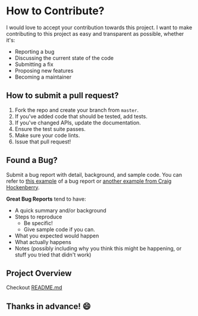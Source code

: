 # How to Contribute?
I would love to accept your contribution towards this project. I want to make contributing to this project as easy and transparent as possible, whether it's:

- Reporting a bug
- Discussing the current state of the code
- Submitting a fix
- Proposing new features
- Becoming a maintainer

## How to submit a pull request?
1. Fork the repo and create your branch from `master`.
2. If you've added code that should be tested, add tests.
3. If you've changed APIs, update the documentation.
4. Ensure the test suite passes.
5. Make sure your code lints.
6. Issue that pull request!

## Found a Bug?
Submit a bug report with detail, background, and sample code.
You can refer to [this example](http://stackoverflow.com/q/12488905/180626) of a bug report or [another example from Craig Hockenberry](http://www.openradar.me/11905408).

**Great Bug Reports** tend to have:
- A quick summary and/or background
- Steps to reproduce
  - Be specific!
  - Give sample code if you can. 
- What you expected would happen
- What actually happens
- Notes (possibly including why you think this might be happening, or stuff you tried that didn't work)

## Project Overview
Checkout [README.md](https://github.com/sakshigupta265/book_management/blob/master/README.md)
## Thanks in advance! :smile:
